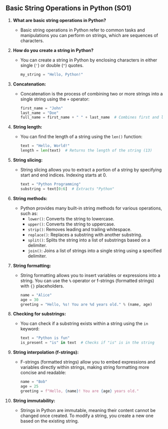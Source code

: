 ## Basic String Operations in Python (SO1)

1. **What are basic string operations in Python?**
   - Basic string operations in Python refer to common tasks and manipulations you can perform on strings, which are sequences of characters.

2. **How do you create a string in Python?**
   - You can create a string in Python by enclosing characters in either single (`'`) or double (`"`) quotes.
     ```python
     my_string = "Hello, Python!"
     ```

3. **Concatenation:**
   - Concatenation is the process of combining two or more strings into a single string using the `+` operator:
     ```python
     first_name = "John"
     last_name = "Doe"
     full_name = first_name + " " + last_name  # Combines first and last names
     ```

4. **String length:**
   - You can find the length of a string using the `len()` function:
     ```python
     text = "Hello, World!"
     length = len(text)  # Returns the length of the string (13)
     ```

5. **String slicing:**
   - String slicing allows you to extract a portion of a string by specifying start and end indices. Indexing starts at 0.
     ```python
     text = "Python Programming"
     substring = text[0:6]  # Extracts "Python"
     ```

6. **String methods:**
   - Python provides many built-in string methods for various operations, such as:
     - `lower()`: Converts the string to lowercase.
     - `upper()`: Converts the string to uppercase.
     - `strip()`: Removes leading and trailing whitespace.
     - `replace()`: Replaces a substring with another substring.
     - `split()`: Splits the string into a list of substrings based on a delimiter.
     - `join()`: Joins a list of strings into a single string using a specified delimiter.

7. **String formatting:**
   - String formatting allows you to insert variables or expressions into a string. You can use the `%` operator or f-strings (formatted strings) with `{}` placeholders.
     ```python
     name = "Alice"
     age = 30
     greeting = "Hello, %s! You are %d years old." % (name, age)
     ```

8. **Checking for substrings:**
   - You can check if a substring exists within a string using the `in` keyword:
     ```python
     text = "Python is fun"
     is_present = "is" in text  # Checks if "is" is in the string
     ```

9. **String interpolation (f-strings):**
   - F-strings (formatted strings) allow you to embed expressions and variables directly within strings, making string formatting more concise and readable:
     ```python
     name = "Bob"
     age = 25
     greeting = f"Hello, {name}! You are {age} years old."
     ```

10. **String immutability:**
    - Strings in Python are immutable, meaning their content cannot be changed once created. To modify a string, you create a new one based on the existing string.


